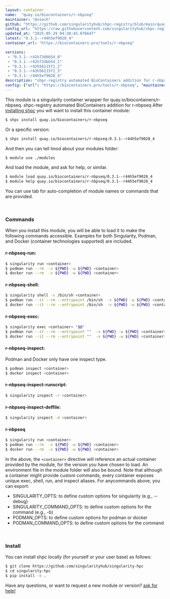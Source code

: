 ```yaml
---
layout: container
name:  "quay.io/biocontainers/r-nbpseq"
maintainer: "@vsoch"
github: "https://github.com/singularityhub/shpc-registry/blob/main/quay.io/biocontainers/r-nbpseq/container.yaml"
config_url: "https://raw.githubusercontent.com/singularityhub/shpc-registry/main/quay.io/biocontainers/r-nbpseq/container.yaml"
updated_at: "2025-05-29 04:38:45.076647"
latest: "0.3.1--r44h5ef9028_4"
container_url: "https://biocontainers.pro/tools/r-nbpseq"

versions:
 - "0.3.1--r41h73dbb54_0"
 - "0.3.1--r42h73dbb54_1"
 - "0.3.1--r42h56115f1_2"
 - "0.3.1--r43h56115f1_3"
 - "0.3.1--r44h5ef9028_4"
description: "shpc-registry automated BioContainers addition for r-nbpseq"
config: {"url": "https://biocontainers.pro/tools/r-nbpseq", "maintainer": "@vsoch", "description": "shpc-registry automated BioContainers addition for r-nbpseq", "latest": {"0.3.1--r44h5ef9028_4": "sha256:f0b148d39adb2d9b48aa22a84598d83ccda2299a47fc2825c5705db70ee10ebb"}, "tags": {"0.3.1--r41h73dbb54_0": "sha256:ab30ce73564cc8e4c2bc7e96fe80ef86fd3805b2ec98d699ace24b99b2383fcd", "0.3.1--r42h73dbb54_1": "sha256:3f497fbf5186d9ffe320bed5e38bd90c6b1294befdb385ace296c0da174794ba", "0.3.1--r42h56115f1_2": "sha256:bbfde707be1f32da8ca5ca735019a85a79c4a5452dc22b54059ad6c08fba62a2", "0.3.1--r43h56115f1_3": "sha256:c77415737a2ed05172618180e89f79837b6310e9eb05472f7173139d1965476d", "0.3.1--r44h5ef9028_4": "sha256:f0b148d39adb2d9b48aa22a84598d83ccda2299a47fc2825c5705db70ee10ebb"}, "docker": "quay.io/biocontainers/r-nbpseq"}
---
```


This module is a singularity container wrapper for quay.io/biocontainers/r-nbpseq.
shpc-registry automated BioContainers addition for r-nbpseq
After [installing shpc](#install) you will want to install this container module:


```bash
$ shpc install quay.io/biocontainers/r-nbpseq
```

Or a specific version:

```bash
$ shpc install quay.io/biocontainers/r-nbpseq:0.3.1--r44h5ef9028_4
```

And then you can tell lmod about your modules folder:

```bash
$ module use ./modules
```

And load the module, and ask for help, or similar.

```bash
$ module load quay.io/biocontainers/r-nbpseq/0.3.1--r44h5ef9028_4
$ module help quay.io/biocontainers/r-nbpseq/0.3.1--r44h5ef9028_4
```

You can use tab for auto-completion of module names or commands that are provided.

<br>

### Commands

When you install this module, you will be able to load it to make the following commands accessible.
Examples for both Singularity, Podman, and Docker (container technologies supported) are included.

#### r-nbpseq-run:

```bash
$ singularity run <container>
$ podman run --rm  -v ${PWD} -w ${PWD} <container>
$ docker run --rm  -v ${PWD} -w ${PWD} <container>
```

#### r-nbpseq-shell:

```bash
$ singularity shell -s /bin/sh <container>
$ podman run --it --rm --entrypoint /bin/sh  -v ${PWD} -w ${PWD} <container>
$ docker run --it --rm --entrypoint /bin/sh  -v ${PWD} -w ${PWD} <container>
```

#### r-nbpseq-exec:

```bash
$ singularity exec <container> "$@"
$ podman run --it --rm --entrypoint ""  -v ${PWD} -w ${PWD} <container> "$@"
$ docker run --it --rm --entrypoint ""  -v ${PWD} -w ${PWD} <container> "$@"
```

#### r-nbpseq-inspect:

Podman and Docker only have one inspect type.

```bash
$ podman inspect <container>
$ docker inspect <container>
```

#### r-nbpseq-inspect-runscript:

```bash
$ singularity inspect -r <container>
```

#### r-nbpseq-inspect-deffile:

```bash
$ singularity inspect -d <container>
```



#### r-nbpseq

```bash
$ singularity run <container>
$ podman run --rm  -v ${PWD} -w ${PWD} <container>
$ docker run --rm  -v ${PWD} -w ${PWD} <container>
```


In the above, the `<container>` directive will reference an actual container provided
by the module, for the version you have chosen to load. An environment file in the
module folder will also be bound. Note that although a container
might provide custom commands, every container exposes unique exec, shell, run, and
inspect aliases. For anycommands above, you can export:

 - SINGULARITY_OPTS: to define custom options for singularity (e.g., --debug)
 - SINGULARITY_COMMAND_OPTS: to define custom options for the command (e.g., -b)
 - PODMAN_OPTS: to define custom options for podman or docker
 - PODMAN_COMMAND_OPTS: to define custom options for the command

<br>

### Install

You can install shpc locally (for yourself or your user base) as follows:

```bash
$ git clone https://github.com/singularityhub/singularity-hpc
$ cd singularity-hpc
$ pip install -e .
```

Have any questions, or want to request a new module or version? [ask for help!](https://github.com/singularityhub/singularity-hpc/issues)